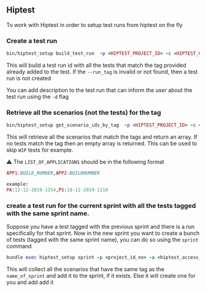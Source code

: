 ## Hiptest
To work with Hiptest in order to setup test runs from hiptest on the fly

### Create a test run
```ruby
bin/hiptest_setup build_test_run  -p <HIPTEST_PROJECT_ID> -c <HIPTEST_CLIENT_ID> -a <HIPTEST_ACCESS_TOKEN> -u <HIPTEST_UID> -b <BUILD_NAME> -r <TAG> -l <App List> -d <Test Description> 
```
This will build a test run id with all the tests that match the tag provided already added to the test. If the `--run_tag` is invalid or not found, then a test run is not created 

You can add description to the test run that can inform the user about the test run using the `-d` flag

### Retrieve all the scenarios (not the tests) for the tag
```ruby
bin/hiptest_setup get_scenario_ids_by_tag  -p <HIPTEST_PROJECT_ID> -c <HIPTEST_CLIENT_ID> -a <HIPTEST_ACCESS_TOKEN> -u <HIPTEST_UID> -r <TAG>
```
This will retrieve all the scenarios that match the tags and return an array. If no tests match the tag then an empty array is returned. This can be used to skip `WIP` tests for example.


:warning: The `LIST_OF_APPLICATIONS` should be in the following format
```ruby
APP1:BUILD_NUMBER,APP2:BUILDNUMBER

example:
PA:12-12-2019-1254,PS:18-12-2019-1218
```

### create a test run for the current sprint with all the tests tagged with the same sprint name. 
Suppose you have a test tagged with the previous sprint and there is a run specifically for that sprint. Now in the new 
sprint you want to create a bunch of tests (tagged with the same sprint name), you can do so using the `sprint` command
```ruby
bundle exec hiptest_setup sprint -p <project_id_no> -a <hiptest_access_token> -c <hiptest_client_id> -u <hiptest_uid> -s <name_of_sprint>
``` 
This will collect all the scenarios that have the same tag as the `name_of_sprint` and add it to the sprint, if it exists. Else it will create one for you and add add it